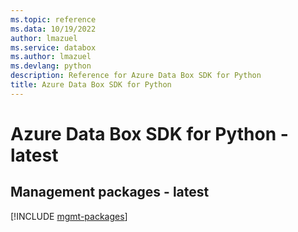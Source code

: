 ```yaml
---
ms.topic: reference
ms.data: 10/19/2022
author: lmazuel
ms.service: databox
ms.author: lmazuel
ms.devlang: python
description: Reference for Azure Data Box SDK for Python
title: Azure Data Box SDK for Python
---
```

# Azure Data Box SDK for Python - latest

## Management packages - latest
[!INCLUDE [mgmt-packages](data-box-mgmt-index.md)]